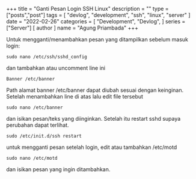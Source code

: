 +++
title = "Ganti Pesan Login SSH Linux"
description = ""
type = ["posts","post"]
tags = [
    "devlog",
    "development",
    "ssh",
    "linux",
    "server"
]
date = "2022-02-26"
categories = [
    "Development",
    "Devlog",
]
series = ["Server"]
[ author ]
  name = "Agung Priambada"
+++

Untuk mengganti/menambahkan pesan yang ditampilkan sebelum masuk login:

```
sudo nano /etc/ssh/sshd_config
```

dan tambahkan atau uncomment line ini

```
Banner /etc/banner
```

Path alamat banner /etc/banner dapat diubah sesuai dengan keinginan. Setelah menambahkan line di atas lalu edit file tersebut

```
sudo nano /etc/banner
```

dan isikan pesan/teks yang diinginkan. Setelah itu restart sshd supaya perubahan dapat terlihat.
```
sudo /etc/init.d/ssh restart
```

untuk mengganti pesan setelah login, edit atau tambahkan /etc/motd
```
sudo nano /etc/motd
```

dan isikan pesan yang ingin ditambahkan.